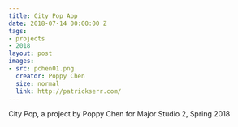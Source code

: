 ```yaml
---
title: City Pop App
date: 2018-07-14 00:00:00 Z
tags:
- projects
- 2018
layout: post
images:
- src: pchen01.png
  creator: Poppy Chen
  size: normal
  link: http://patrickserr.com/
---
```


City Pop, a project by Poppy Chen for Major Studio 2, Spring 2018
